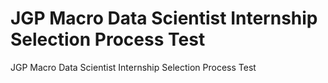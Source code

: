 # JGP Macro Data Scientist Internship Selection Process Test
 JGP Macro Data Scientist Internship Selection Process Test
